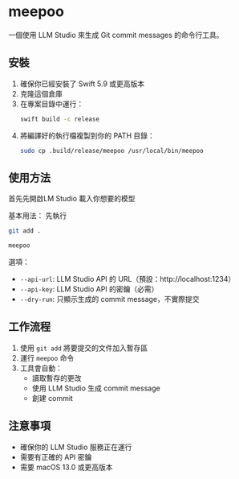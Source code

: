 # meepoo

一個使用 LLM Studio 來生成 Git commit messages 的命令行工具。

## 安裝

1. 確保你已經安裝了 Swift 5.9 或更高版本
2. 克隆這個倉庫
3. 在專案目錄中運行：
   ```bash
   swift build -c release
   ```
4. 將編譯好的執行檔複製到你的 PATH 目錄：
   ```bash
   sudo cp .build/release/meepoo /usr/local/bin/meepoo
   ```

## 使用方法

首先先開啟LM Studio
載入你想要的模型


基本用法：
先執行

```bash
git add .
```

```bash
meepoo 
```

選項：
- `--api-url`: LLM Studio API 的 URL（預設：http://localhost:1234）
- `--api-key`: LLM Studio API 的密鑰（必需）
- `--dry-run`: 只顯示生成的 commit message，不實際提交

## 工作流程

1. 使用 `git add` 將要提交的文件加入暫存區
2. 運行 `meepoo` 命令
3. 工具會自動：
   - 讀取暫存的更改
   - 使用 LLM Studio 生成 commit message
   - 創建 commit

## 注意事項

- 確保你的 LLM Studio 服務正在運行
- 需要有正確的 API 密鑰
- 需要 macOS 13.0 或更高版本
